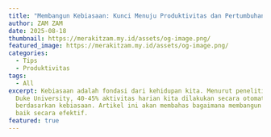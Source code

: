 ```yaml
---
title: "Membangun Kebiasaan: Kunci Menuju Produktivitas dan Pertumbuhan Diri"
author: ZAM ZAM
date: 2025-08-18
thumbnail: https://merakitzam.my.id/assets/og-image.png/
featured_image: https://merakitzam.my.id/assets/og-image.png/
categories:
  - Tips
  - Produktivitas
tags:
  - All
excerpt: Kebiasaan adalah fondasi dari kehidupan kita. Menurut penelitian dari
  Duke University, 40-45% aktivitas harian kita dilakukan secara otomatis
  berdasarkan kebiasaan. Artikel ini akan membahas bagaimana membangun kebiasaan
  baik secara efektif.
featured: true
---
```

![]()
